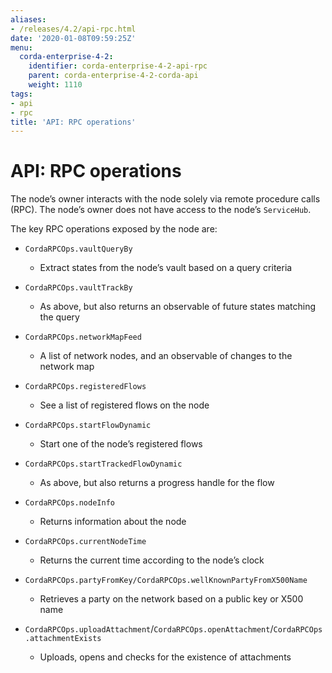 ```yaml
---
aliases:
- /releases/4.2/api-rpc.html
date: '2020-01-08T09:59:25Z'
menu:
  corda-enterprise-4-2:
    identifier: corda-enterprise-4-2-api-rpc
    parent: corda-enterprise-4-2-corda-api
    weight: 1110
tags:
- api
- rpc
title: 'API: RPC operations'
---
```



# API: RPC operations

The node’s owner interacts with the node solely via remote procedure calls (RPC). The node’s owner does not have
access to the node’s `ServiceHub`.

The key RPC operations exposed by the node are:


* `CordaRPCOps.vaultQueryBy`
    * Extract states from the node’s vault based on a query criteria


* `CordaRPCOps.vaultTrackBy`
    * As above, but also returns an observable of future states matching the query


* `CordaRPCOps.networkMapFeed`
    * A list of network nodes, and an observable of changes to the network map


* `CordaRPCOps.registeredFlows`
    * See a list of registered flows on the node


* `CordaRPCOps.startFlowDynamic`
    * Start one of the node’s registered flows


* `CordaRPCOps.startTrackedFlowDynamic`
    * As above, but also returns a progress handle for the flow


* `CordaRPCOps.nodeInfo`
    * Returns information about the node


* `CordaRPCOps.currentNodeTime`
    * Returns the current time according to the node’s clock


* `CordaRPCOps.partyFromKey/CordaRPCOps.wellKnownPartyFromX500Name`
    * Retrieves a party on the network based on a public key or X500 name


* `CordaRPCOps.uploadAttachment`/`CordaRPCOps.openAttachment`/`CordaRPCOps.attachmentExists`
    * Uploads, opens and checks for the existence of attachments



